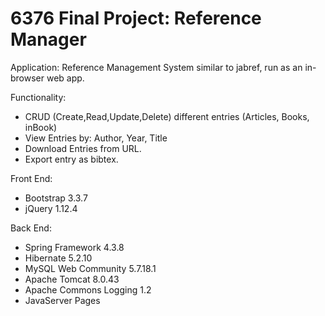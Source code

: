 # 6376 Final Project: Reference Manager

Application: Reference Management System similar to jabref, run as an in-browser web app.

Functionality:
  - CRUD (Create,Read,Update,Delete) different entries (Articles, Books, inBook)
  - View Entries by: Author, Year, Title
  - Download Entries from URL.
  - Export entry as bibtex.

Front End:
  - Bootstrap 3.3.7
  - jQuery 1.12.4

Back End:
  - Spring Framework 4.3.8
  - Hibernate 5.2.10
  - MySQL Web Community 5.7.18.1
  - Apache Tomcat 8.0.43
  - Apache Commons Logging 1.2
  - JavaServer Pages

